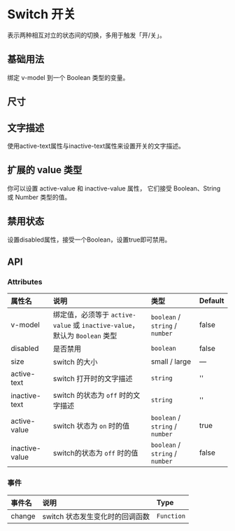 # Switch 开关

表示两种相互对立的状态间的切换，多用于触发「开/关」。

## 基础用法

绑定 v-model 到一个 Boolean 类型的变量。

<preview path="../../demo/Switch/Basic.vue" title="基础用法" description="Switch 基础用法"></preview>

## 尺寸

<preview path="../../demo/Switch/Size.vue" title="尺寸" description="Switch 尺寸"></preview>

## 文字描述

使用active-text属性与inactive-text属性来设置开关的文字描述。

<preview path="../../demo/Switch/Text.vue" title="文字描述" description="Switch 文字描述"></preview>

## 扩展的 value 类型

你可以设置 active-value 和 inactive-value 属性， 它们接受 Boolean、String 或 Number 类型的值。

<preview path="../../demo/Switch/Expand.vue" title="扩展的 value 类型" description="Switch 扩展的 value 类型"></preview>

## 禁用状态

设置disabled属性，接受一个Boolean，设置true即可禁用。

<preview path="../../demo/Switch/Disabled.vue" title="禁用状态" description="Switch 禁用状态"></preview>

## API

### Attributes

| 属性名         | 说明                                                         | 类型                            | Default |
| :------------- | :----------------------------------------------------------- | :------------------------------ | :------ |
| v-model        | 绑定值，必须等于 `active-value` 或 `inactive-value`，默认为 `Boolean` 类型 | `boolean` / `string` / `number` | false   |
| disabled       | 是否禁用                                                     | `boolean`                       | false   |
| size           | switch 的大小                                                | small / large                   | —       |
| active-text    | switch 打开时的文字描述                                      | `string`                        | ''      |
| inactive-text  | switch 的状态为 `off` 时的文字描述                           | `string`                        | ''      |
| active-value   | switch 状态为 `on` 时的值                                    | `boolean` / `string` / `number` | true    |
| inactive-value | switch的状态为 `off` 时的值                                  | `boolean` / `string` / `number` | false   |

### 事件

| 事件名 | 说明                            | Type       |
| :----- | :------------------------------ | :--------- |
| change | switch 状态发生变化时的回调函数 | `Function` |